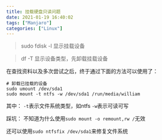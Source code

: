 ```yaml
---
title: 挂载硬盘只读问题
date: 2021-01-19 16:40:02
tags: ["Manjaro"]
categories: ["Linux"]
---
```


> sudo fdisk -l 显示挂载设备

> df -T 显示设备类型，先卸载挂载设备

在查找资料以及多次尝试之后，终于通过下面的方法可以使用了：

```shell
# 卸载已挂载的设备
sudo umount /dev/sda1
sudo mount -t ntfs -w /dev/sda1 /run/media/william
```

其中：
`-t`表示文件系统类型，如ntfs
`-w`表示可读可写

踩坑：
不知道为什么使用`sudo mount -o remount,rw /`无效

还可以使用`sudo ntfsfix /dev/sda1`来修复文件系统

